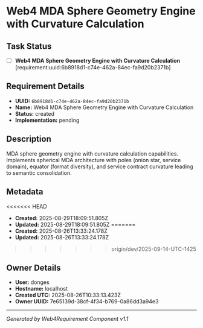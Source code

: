 # Web4 MDA Sphere Geometry Engine with Curvature Calculation

## Task Status
- [ ] **Web4 MDA Sphere Geometry Engine with Curvature Calculation** [requirement:uuid:6b8918d1-c74e-462a-84ec-fa9d20b2371b]

## Requirement Details

- **UUID:** `6b8918d1-c74e-462a-84ec-fa9d20b2371b`
- **Name:** Web4 MDA Sphere Geometry Engine with Curvature Calculation
- **Status:** created
- **Implementation:** pending

## Description

MDA sphere geometry engine with curvature calculation capabilities. Implements spherical MDA architecture with poles (onion star, service domain), equator (format diversity), and service contract curvature leading to semantic consolidation.

## Metadata

<<<<<<< HEAD
- **Created:** 2025-08-29T18:09:51.805Z
- **Updated:** 2025-08-29T18:09:51.805Z
=======
- **Created:** 2025-08-26T13:33:24.178Z
- **Updated:** 2025-08-26T13:33:24.178Z
>>>>>>> origin/dev/2025-09-14-UTC-1425

## Owner Details

- **User:** donges
- **Hostname:** localhost
- **Created UTC:** 2025-08-26T10:33:13.423Z
- **Owner UUID:** 7e65139d-38cf-4f34-b769-0a86dd3a94e3

---

*Generated by Web4Requirement Component v1.1*